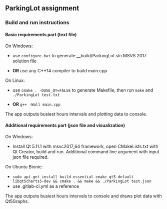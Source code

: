 
## ParkingLot assignment

### Build and run instructions

#### Basic requirements part (text file)

On Windows:
* use `configure.bat` to generate __build/ParkingLot.sln MSVS 2017 solution file

* **OR** use any C++14 compiler to build main.cpp
 
On Linux:
* use `cmake . -DUSE_QT=FALSE` to generate Makefile, then run `make` and `./ParkingLot test.txt`

* **OR** `g++ -Wall main.cpp`

The app outputs busiest hours intervals and plotting data to console.

#### Additional requirements part (json file and visualization)

On Windows:
* Install Qt 5.11.1 with msvc2017_64 framework, open CMakeLists.txt with Qt Creator, build and run. Additional command line argument with input json file required.

On Ubuntu Bionic:
 *  `sudo apt-get install build-essential cmake qt5-default libqt5charts5-dev && cmake . && make && ./ParkingLot test.json`
 *  use .gitlab-ci.yml as a reference 

The app outputs busiest hours intervals to console and draws plot data with Qt5Graphs.
